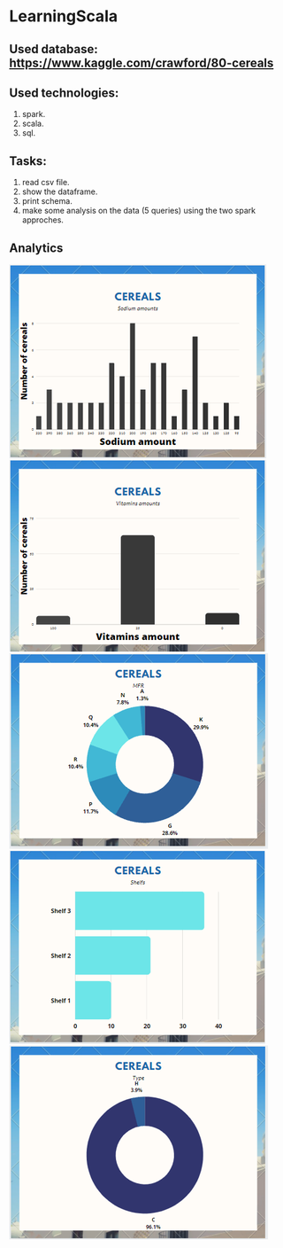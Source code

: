 # LearningScala
 ## Used database: https://www.kaggle.com/crawford/80-cereals
 
 ## Used technologies:
  1. spark.
  2. scala.
  3. sql.

 ## Tasks:
  1. read csv file.
  2. show the dataframe.
  3. print schema.
  4. make some analysis on the data (5 queries) using the two spark approches.
 
 ## Analytics
 ![Sodium amounts](Analytics/Cereal01.PNG)
 ![Vitamins amounts](Analytics/Cereal02.PNG)
 ![MFR Types percentage](Analytics/Cereal03.PNG)
 ![Shelfs capacity](Analytics/Cereal04.PNG)
 ![Types percentage](Analytics/Cereal05.PNG)


